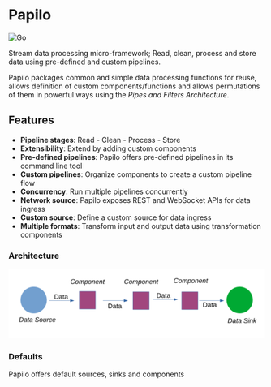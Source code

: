 # Papilo
![Go](https://github.com/thealamu/papilo/workflows/Go/badge.svg)

Stream data processing micro-framework; Read, clean, process and store data using pre-defined and custom pipelines.

Papilo packages common and simple data processing functions for reuse, allows definition of custom components/functions and allows permutations of them in powerful ways using the *Pipes and Filters Architecture*.

## Features
- **Pipeline stages**: Read - Clean - Process - Store
- **Extensibility**: Extend by adding custom components
- **Pre-defined pipelines**: Papilo offers pre-defined pipelines in its command line tool
- **Custom pipelines**: Organize components to create a custom pipeline flow
- **Concurrency**: Run multiple pipelines concurrently
- **Network source**: Papilo exposes REST and WebSocket APIs for data ingress
- **Custom source**: Define a custom source for data ingress
- **Multiple formats**: Transform input and output data using transformation components

### Architecture
![Architecture](./images/architecture.svg)

### Defaults
Papilo offers default sources, sinks and components